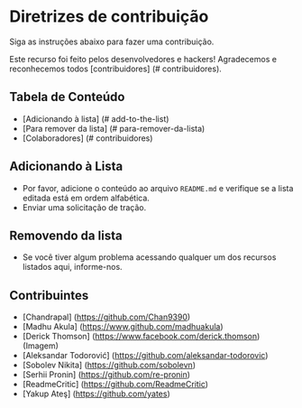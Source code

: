 # Diretrizes de contribuição

Siga as instruções abaixo para fazer uma contribuição.

Este recurso foi feito pelos desenvolvedores e hackers! Agradecemos e reconhecemos todos [contribuidores] (# contribuidores).

## Tabela de Conteúdo

- [Adicionando à lista] (# add-to-the-list)
- [Para remover da lista] (# para-remover-da-lista)
- [Colaboradores] (# contribuidores)

## Adicionando à Lista

- Por favor, adicione o conteúdo ao arquivo `README.md` e verifique se a lista editada está em ordem alfabética.
- Enviar uma solicitação de tração.

## Removendo da lista

- Se você tiver algum problema acessando qualquer um dos recursos listados aqui, informe-nos.

## Contribuintes

- [Chandrapal] (https://github.com/Chan9390)
- [Madhu Akula] (https://www.github.com/madhuakula)
- [Derick Thomson] (https://www.facebook.com/derick.thomson) (Imagem)
- [Aleksandar Todorović] (https://github.com/aleksandar-todorovic)
- [Sobolev Nikita] (https://github.com/sobolevn)
- [Serhii Pronin] (https://github.com/re-pronin)
- [ReadmeCritic] (https://github.com/ReadmeCritic)
- [Yakup Ateş] (https://github.com/yates)